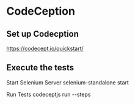 # CodeCeption

## Set up Codecption
https://codecept.io/quickstart/

## Execute the tests
Start Selenium Server
selenium-standalone start


Run Tests
codeceptjs run --steps

